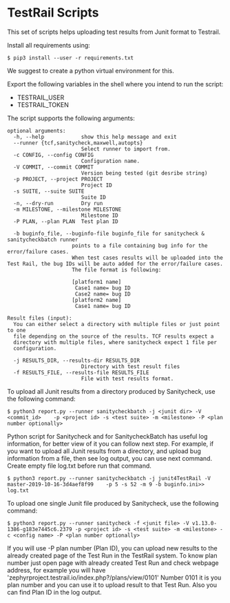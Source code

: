 
# TestRail Scripts

This set of scripts helps uploading test results from Junit format to Testrail.

Install all requirements using:

```
$ pip3 install --user -r requirements.txt
```

We suggest to create a python virtual environment for this.

Export the following variables in the shell where you intend to run the script:

- TESTRAIL\_USER
- TESTRAIL\_TOKEN

The script supports the following arguments:

```
optional arguments:
  -h, --help            show this help message and exit
  --runner {tcf,sanitycheck,maxwell,autopts}
                        Select runner to import from.
  -c CONFIG, --config CONFIG
                        Configuration name.
  -V COMMIT, --commit COMMIT
                        Version being tested (git desribe string)
  -p PROJECT, --project PROJECT
                        Project ID
  -s SUITE, --suite SUITE
                        Suite ID
  -n, --dry-run         Dry run
  -m MILESTONE, --milestone MILESTONE
                        Milestone ID
  -P PLAN, --plan PLAN  Test plan ID

  -b buginfo_file, --buginfo-file buginfo_file for sanitycheck & sanitycheckbatch runner
                     points to a file containing bug info for the error/failure cases.
                     When test cases results will be uploaded into the Test Rail, the bug IDs will be auto added for the error/failure cases.
                     The file format is following:

                     [platform1 name]
                      Case1 name= bug ID
                      Case2 name= bug ID
                     [platform2 name]
                      Case1 name= bug ID

Result files (input):
  You can either select a directory with multiple files or just point to one
  file depending on the source of the results. TCF results expect a
  directory with multiple files, where sanitycheck expect 1 file per
  configuration.

  -j RESULTS_DIR, --results-dir RESULTS_DIR
                        Directory with test result files
  -f RESULTS_FILE, --results-file RESULTS_FILE
                        File with test results format.
```


To upload all Junit results from a directory produced by Sanitycheck, use the following command:

```
$ python3 report.py --runner sanitycheckbatch -j <junit dir> -V <commit_id>    -p <project id> -s <test suite> -m <milestone> -P <plan number optionally>
```

Python script for Sanitycheck and for SanitycheckBatch has useful log information, for better view of it you can follow next step.
For example, if you want to upload all Junit results from a directory, and upload bug information from a file, then see log output, you can use next command. Create empty file log.txt before run that command.

```
$ python3 report.py --runner sanitycheckbatch -j junit4TestRail -V master-2019-10-16-3d4aef8f99    -p 5 -s 52 -m 9 -b buginfo.ini>> log.txt
```

To upload one single Junit file produced by Sanitycheck, use the following command:

```
$ python3 report.py --runner sanitycheck -f <junit file> -V v1.13.0-1386-g183e7445c6.2379 -p <project id> -s <test suite> -m <milestone> -c <config name> -P <plan number optionally>
```
If you will use -P plan number (Plan ID), you can upload new results to the already created page of the Test Run in the TestRail system.
To know plan number just open page with already created Test Run and check webpage address, for example you will have 'zephyrproject.testrail.io/index.php?/plans/view/0101'
Number 0101 it is you plan number and you can use it to upload result to that Test Run. Also you can find Plan ID in the log output.
